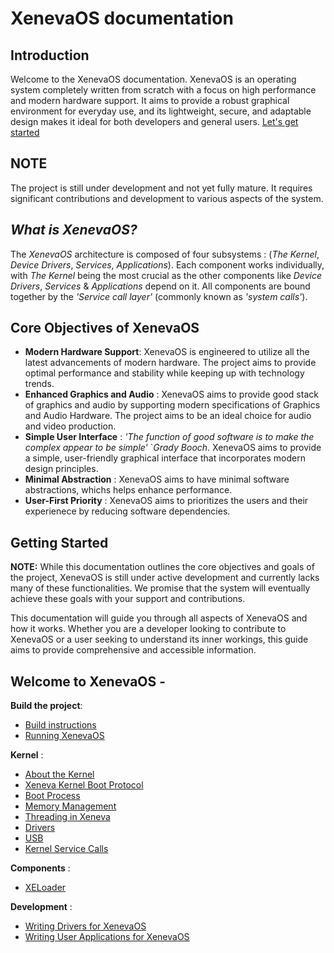 # XenevaOS documentation

## Introduction
Welcome to the XenevaOS documentation. XenevaOS is an operating system completely written from scratch with a focus on high performance and modern hardware support. It aims to provide a robust graphical environment for everyday use, and its lightweight, secure, and adaptable design makes it ideal for both developers and general users. [Let's get started](#welcome-to-xenevaos--empowering-creativity)

## NOTE
The project is still under development and not yet fully mature. It requires significant contributions and development to various aspects of the system.

## _What is XenevaOS?_
The _XenevaOS_ architecture is composed of four subsystems : (_The Kernel_, _Device Drivers_, _Services_, _Applications_). Each component works individually, with _The Kernel_ being the most crucial as the other components like _Device Drivers_, _Services_ & _Applications_ depend on it. All components are bound together by the _'Service call layer'_ (commonly known as _'system calls'_).

## Core Objectives of XenevaOS
- __Modern Hardware Support__: XenevaOS is engineered to utilize all the latest advancements of modern hardware. The project aims to provide optimal performance and stability while keeping up with technology trends.
- __Enhanced Graphics and Audio__ : XenevaOS aims to provide good stack of graphics and audio by supporting modern specifications of Graphics and Audio Hardware. The project aims to be an ideal choice for audio and video production.
- __Simple User Interface__ :  _'The function of good software is to make the complex appear to be simple'_ `_Grady Booch_. XenevaOS aims to provide a simple, user-friendly graphical interface that incorporates modern design principles.
- __Minimal Abstraction__ : XenevaOS aims to have minimal software abstractions, whichs helps enhance performance.
- __User-First Priority__ : XenevaOS aims to prioritizes the users and their experienece by reducing software dependencies.

## Getting Started
__NOTE:__ While this documentation outlines the core objectives and goals of the project, XenevaOS is still under active development and currently lacks many of these functionalities. We promise that the system will eventually achieve these goals with your support and contributions.<br> 

This documentation will guide you through all aspects of XenevaOS and how it works. Whether you are a developer looking to contribute to XenevaOS or a user seeking to understand its inner workings, this guide aims to provide comprehensive and accessible information.

## Welcome to XenevaOS -
__Build the project__:
- [Build instructions](BuildInstructions.md)
- [Running XenevaOS](VMSetup.md)

__Kernel__ : 
- [About the Kernel](Kernel/AboutKernel.md)
- [Xeneva Kernel Boot Protocol](Kernel/AboutKernel.md#xeneva-kernel-boot-protocol)
- [Boot Process](Kernel/BootProcess.md)
- [Memory Management](Kernel/MemoryMangement.md)
- [Threading in Xeneva](Kernel/Thread.md)
- [Drivers](Kernel/Drivers.md)
- [USB](Kernel/usb.md)
- [Kernel Service Calls](Kernel/KernelServices.md)

__Components__ :
- [XELoader](XELoader.md)

__Development__ :
- [Writing Drivers for XenevaOS](Development/DriverDevelopment.md)
- [Writing User Applications for XenevaOS](Development/ApplicationDevelopment.md)
 
